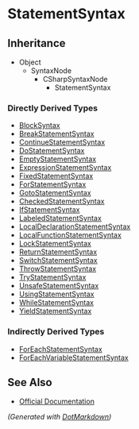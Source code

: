 # StatementSyntax

## Inheritance

* Object
  * SyntaxNode
    * CSharpSyntaxNode
      * StatementSyntax

### Directly Derived Types

* [BlockSyntax](BlockSyntax.md)
* [BreakStatementSyntax](BreakStatementSyntax.md)
* [ContinueStatementSyntax](ContinueStatementSyntax.md)
* [DoStatementSyntax](DoStatementSyntax.md)
* [EmptyStatementSyntax](EmptyStatementSyntax.md)
* [ExpressionStatementSyntax](ExpressionStatementSyntax.md)
* [FixedStatementSyntax](FixedStatementSyntax.md)
* [ForStatementSyntax](ForStatementSyntax.md)
* [GotoStatementSyntax](GotoStatementSyntax.md)
* [CheckedStatementSyntax](CheckedStatementSyntax.md)
* [IfStatementSyntax](IfStatementSyntax.md)
* [LabeledStatementSyntax](LabeledStatementSyntax.md)
* [LocalDeclarationStatementSyntax](LocalDeclarationStatementSyntax.md)
* [LocalFunctionStatementSyntax](LocalFunctionStatementSyntax.md)
* [LockStatementSyntax](LockStatementSyntax.md)
* [ReturnStatementSyntax](ReturnStatementSyntax.md)
* [SwitchStatementSyntax](SwitchStatementSyntax.md)
* [ThrowStatementSyntax](ThrowStatementSyntax.md)
* [TryStatementSyntax](TryStatementSyntax.md)
* [UnsafeStatementSyntax](UnsafeStatementSyntax.md)
* [UsingStatementSyntax](UsingStatementSyntax.md)
* [WhileStatementSyntax](WhileStatementSyntax.md)
* [YieldStatementSyntax](YieldStatementSyntax.md)

### Indirectly Derived Types

* [ForEachStatementSyntax](ForEachStatementSyntax.md)
* [ForEachVariableStatementSyntax](ForEachVariableStatementSyntax.md)

## See Also

* [Official Documentation](https://docs.microsoft.com/en-us/dotnet/api/microsoft.codeanalysis.csharp.syntax.statementsyntax)


*\(Generated with [DotMarkdown](http://github.com/JosefPihrt/DotMarkdown)\)*